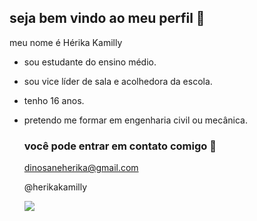 ## seja bem vindo ao meu perfil 🖤

meu nome é Hérika Kamilly

- sou estudante do ensino médio.
- sou vice líder de sala e acolhedora da escola.
- tenho 16 anos.
- pretendo me formar em engenharia civil ou mecânica.

  ### você pode entrar em contato comigo 📧
  dinosaneherika@gmail.com

  @herikakamilly

  ![](https://media1.tenor.com/m/MIaY6JEgJhEAAAAC/rabbit-confused.gif)
